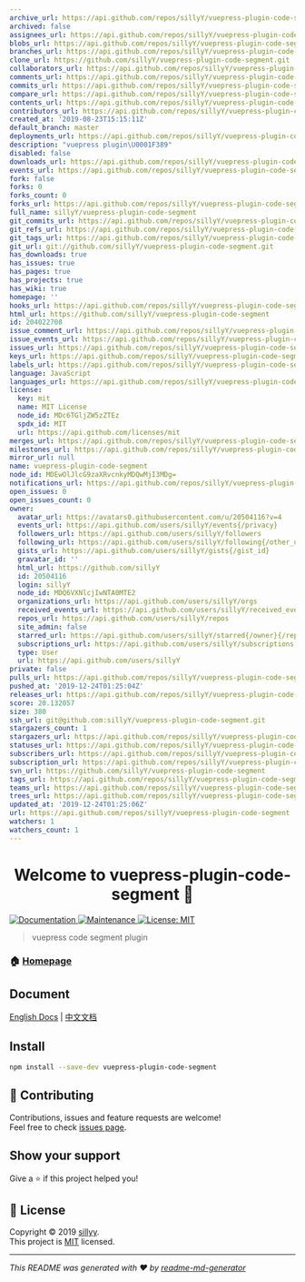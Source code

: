 ```yaml
---
archive_url: https://api.github.com/repos/sillyY/vuepress-plugin-code-segment/{archive_format}{/ref}
archived: false
assignees_url: https://api.github.com/repos/sillyY/vuepress-plugin-code-segment/assignees{/user}
blobs_url: https://api.github.com/repos/sillyY/vuepress-plugin-code-segment/git/blobs{/sha}
branches_url: https://api.github.com/repos/sillyY/vuepress-plugin-code-segment/branches{/branch}
clone_url: https://github.com/sillyY/vuepress-plugin-code-segment.git
collaborators_url: https://api.github.com/repos/sillyY/vuepress-plugin-code-segment/collaborators{/collaborator}
comments_url: https://api.github.com/repos/sillyY/vuepress-plugin-code-segment/comments{/number}
commits_url: https://api.github.com/repos/sillyY/vuepress-plugin-code-segment/commits{/sha}
compare_url: https://api.github.com/repos/sillyY/vuepress-plugin-code-segment/compare/{base}...{head}
contents_url: https://api.github.com/repos/sillyY/vuepress-plugin-code-segment/contents/{+path}
contributors_url: https://api.github.com/repos/sillyY/vuepress-plugin-code-segment/contributors
created_at: '2019-08-23T15:15:11Z'
default_branch: master
deployments_url: https://api.github.com/repos/sillyY/vuepress-plugin-code-segment/deployments
description: "vuepress plugin\U0001F389"
disabled: false
downloads_url: https://api.github.com/repos/sillyY/vuepress-plugin-code-segment/downloads
events_url: https://api.github.com/repos/sillyY/vuepress-plugin-code-segment/events
fork: false
forks: 0
forks_count: 0
forks_url: https://api.github.com/repos/sillyY/vuepress-plugin-code-segment/forks
full_name: sillyY/vuepress-plugin-code-segment
git_commits_url: https://api.github.com/repos/sillyY/vuepress-plugin-code-segment/git/commits{/sha}
git_refs_url: https://api.github.com/repos/sillyY/vuepress-plugin-code-segment/git/refs{/sha}
git_tags_url: https://api.github.com/repos/sillyY/vuepress-plugin-code-segment/git/tags{/sha}
git_url: git://github.com/sillyY/vuepress-plugin-code-segment.git
has_downloads: true
has_issues: true
has_pages: true
has_projects: true
has_wiki: true
homepage: ''
hooks_url: https://api.github.com/repos/sillyY/vuepress-plugin-code-segment/hooks
html_url: https://github.com/sillyY/vuepress-plugin-code-segment
id: 204022708
issue_comment_url: https://api.github.com/repos/sillyY/vuepress-plugin-code-segment/issues/comments{/number}
issue_events_url: https://api.github.com/repos/sillyY/vuepress-plugin-code-segment/issues/events{/number}
issues_url: https://api.github.com/repos/sillyY/vuepress-plugin-code-segment/issues{/number}
keys_url: https://api.github.com/repos/sillyY/vuepress-plugin-code-segment/keys{/key_id}
labels_url: https://api.github.com/repos/sillyY/vuepress-plugin-code-segment/labels{/name}
language: JavaScript
languages_url: https://api.github.com/repos/sillyY/vuepress-plugin-code-segment/languages
license:
  key: mit
  name: MIT License
  node_id: MDc6TGljZW5zZTEz
  spdx_id: MIT
  url: https://api.github.com/licenses/mit
merges_url: https://api.github.com/repos/sillyY/vuepress-plugin-code-segment/merges
milestones_url: https://api.github.com/repos/sillyY/vuepress-plugin-code-segment/milestones{/number}
mirror_url: null
name: vuepress-plugin-code-segment
node_id: MDEwOlJlcG9zaXRvcnkyMDQwMjI3MDg=
notifications_url: https://api.github.com/repos/sillyY/vuepress-plugin-code-segment/notifications{?since,all,participating}
open_issues: 0
open_issues_count: 0
owner:
  avatar_url: https://avatars0.githubusercontent.com/u/20504116?v=4
  events_url: https://api.github.com/users/sillyY/events{/privacy}
  followers_url: https://api.github.com/users/sillyY/followers
  following_url: https://api.github.com/users/sillyY/following{/other_user}
  gists_url: https://api.github.com/users/sillyY/gists{/gist_id}
  gravatar_id: ''
  html_url: https://github.com/sillyY
  id: 20504116
  login: sillyY
  node_id: MDQ6VXNlcjIwNTA0MTE2
  organizations_url: https://api.github.com/users/sillyY/orgs
  received_events_url: https://api.github.com/users/sillyY/received_events
  repos_url: https://api.github.com/users/sillyY/repos
  site_admin: false
  starred_url: https://api.github.com/users/sillyY/starred{/owner}{/repo}
  subscriptions_url: https://api.github.com/users/sillyY/subscriptions
  type: User
  url: https://api.github.com/users/sillyY
private: false
pulls_url: https://api.github.com/repos/sillyY/vuepress-plugin-code-segment/pulls{/number}
pushed_at: '2019-12-24T01:25:04Z'
releases_url: https://api.github.com/repos/sillyY/vuepress-plugin-code-segment/releases{/id}
score: 20.132057
size: 380
ssh_url: git@github.com:sillyY/vuepress-plugin-code-segment.git
stargazers_count: 1
stargazers_url: https://api.github.com/repos/sillyY/vuepress-plugin-code-segment/stargazers
statuses_url: https://api.github.com/repos/sillyY/vuepress-plugin-code-segment/statuses/{sha}
subscribers_url: https://api.github.com/repos/sillyY/vuepress-plugin-code-segment/subscribers
subscription_url: https://api.github.com/repos/sillyY/vuepress-plugin-code-segment/subscription
svn_url: https://github.com/sillyY/vuepress-plugin-code-segment
tags_url: https://api.github.com/repos/sillyY/vuepress-plugin-code-segment/tags
teams_url: https://api.github.com/repos/sillyY/vuepress-plugin-code-segment/teams
trees_url: https://api.github.com/repos/sillyY/vuepress-plugin-code-segment/git/trees{/sha}
updated_at: '2019-12-24T01:25:06Z'
url: https://api.github.com/repos/sillyY/vuepress-plugin-code-segment
watchers: 1
watchers_count: 1
---
```


<h1 align="center">Welcome to vuepress-plugin-code-segment 👋</h1>
<p>
  <a href="http://sillyy.cn/vuepress-plugin-code-segment/">
    <img alt="Documentation" src="https://img.shields.io/badge/documentation-yes-brightgreen.svg" target="_blank" />
  </a>
  <a href="https://github.com/sillyY/vuepress-plugin-code-segment/graphs/commit-activity">
    <img alt="Maintenance" src="https://img.shields.io/badge/Maintained%3F-yes-green.svg" target="_blank" />
  </a>
  <a href="https://github.com/sillyY/vuepress-plugin-code-segment/blob/master/LICENSE">
    <img alt="License: MIT" src="https://img.shields.io/badge/License-MIT-yellow.svg" target="_blank" />
  </a>
</p>

> vuepress code segment plugin

### 🏠 [Homepage](https://github.com/sillyY/vuepress-plugin-code-segment#readme)

## Document
[English Docs](http://sillyy.cn/vuepress-plugin-code-segment/) | [中文文档](http://sillyy.cn/vuepress-plugin-code-segment/zh/)

## Install

```sh
npm install --save-dev vuepress-plugin-code-segment
```

## 🤝 Contributing

Contributions, issues and feature requests are welcome!<br />Feel free to check [issues page](https://github.com/sillyY/vuepress-plugin-code-segment/issues).

## Show your support

Give a ⭐️ if this project helped you!

## 📝 License

Copyright © 2019 [sillyy](https://github.com/sillyY).<br />
This project is [MIT](https://github.com/sillyY/vuepress-plugin-code-segment/blob/master/LICENSE) licensed.

***
_This README was generated with ❤️ by [readme-md-generator](https://github.com/kefranabg/readme-md-generator)_
